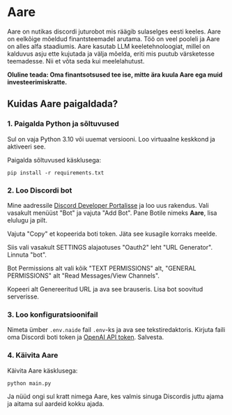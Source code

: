 # Aare
Aare on nutikas discordi juturobot mis räägib sulaselges eesti keeles. 
Aare on eelkõige mõeldud finantsteemadel arutama. Töö on veel pooleli ja Aare on alles alfa staadiumis. Aare kasutab LLM keeletehnoloogiat, millel on kalduvus asju ette kujutada ja välja mõelda, eriti mis puutub värsketesse teemadesse. Nii et võta seda kui meelelahutust.

**Oluline teada: Oma finantsotsused tee ise, mitte ära kuula Aare ega muid investeerimiskratte.** 

## Kuidas Aare paigaldada?

### 1. Paigalda Python ja sõltuvused
Sul on vaja Python 3.10 või uuemat versiooni. Loo virtuaalne keskkond ja aktiveeri see.

Paigalda sõltuvused käsklusega:

    pip install -r requirements.txt

### 2. Loo Discordi bot
Mine aadressile [Discord Developer Portalisse](https://discord.com/developers/applications) ja loo uus rakendus.
Vali vasakult menüüst "Bot" ja vajuta "Add Bot". Pane Botile nimeks **Aare**, lisa elulugu ja pilt.

Vajuta "Copy" et kopeerida boti token. Jäta see kusagile korraks meelde.

Siis vali vasakult SETTINGS alajaotuses "Oauth2" leht "URL Generator". Linnuta "bot".

Bot Permissions alt vali kõik "TEXT PERMISSIONS" alt, "GENERAL PERMISSIONS" alt "Read Messages/View Channels".

Kopeeri alt Genereeritud URL ja ava see brauseris. Lisa bot soovitud serverisse.

### 3. Loo konfiguratsioonifail
Nimeta ümber ```.env.naide``` fail ```.env```-ks ja ava see tekstiredaktoris.
Kirjuta faili oma Discordi boti token ja [OpenAI API token](https://platform.openai.com/account/api-keys).
 Salvesta.

### 4. Käivita Aare
Käivita Aare käsklusega:

    python main.py

Ja nüüd ongi sul kratt nimega Aare, kes valmis sinuga Discordis juttu ajama ja aitama sul aardeid kokku ajada.
